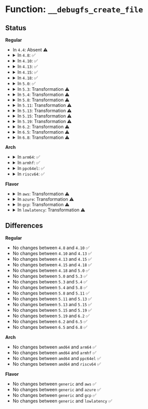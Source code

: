 # Function: <code>__debugfs_create_file</code>

## Status
<b>Regular</b>
<ul>
<li>
In <code>4.4</code>: Absent ⚠️
</li>
<li>
<details>
<summary>In <code>4.8</code>: ✅</summary>

```c
struct dentry *__debugfs_create_file(const char *name, umode_t mode, struct dentry *parent, void *data, const struct file_operations *proxy_fops, const struct file_operations *real_fops);
```

**Collision:** Unique Static

**Inline:** No

**Transformation:** False

**Instances:**

```
In fs/debugfs/inode.c (ffffffff81352950)
Location: fs/debugfs/inode.c:303
Inline: False
Direct callers:
  - fs/debugfs/inode.c:debugfs_create_file_size
  - fs/debugfs/inode.c:debugfs_create_file_unsafe
```
**Symbols:**

```
ffffffff81352950-ffffffff81352a5b: __debugfs_create_file (STB_LOCAL)
```
</details>
</li>
<li>
<details>
<summary>In <code>4.10</code>: ✅</summary>

```c
struct dentry *__debugfs_create_file(const char *name, umode_t mode, struct dentry *parent, void *data, const struct file_operations *proxy_fops, const struct file_operations *real_fops);
```

**Collision:** Unique Static

**Inline:** No

**Transformation:** False

**Instances:**

```
In fs/debugfs/inode.c (ffffffff81368c00)
Location: fs/debugfs/inode.c:303
Inline: False
Direct callers:
  - fs/debugfs/inode.c:debugfs_create_file_size
  - fs/debugfs/inode.c:debugfs_create_file_unsafe
```
**Symbols:**

```
ffffffff81368c00-ffffffff81368d0b: __debugfs_create_file (STB_LOCAL)
```
</details>
</li>
<li>
<details>
<summary>In <code>4.13</code>: ✅</summary>

```c
struct dentry *__debugfs_create_file(const char *name, umode_t mode, struct dentry *parent, void *data, const struct file_operations *proxy_fops, const struct file_operations *real_fops);
```

**Collision:** Unique Static

**Inline:** No

**Transformation:** False

**Instances:**

```
In fs/debugfs/inode.c (ffffffff8137d290)
Location: fs/debugfs/inode.c:337
Inline: False
Direct callers:
  - fs/debugfs/inode.c:debugfs_create_file_size
  - fs/debugfs/inode.c:debugfs_create_file_unsafe
```
**Symbols:**

```
ffffffff8137d290-ffffffff8137d39b: __debugfs_create_file (STB_LOCAL)
```
</details>
</li>
<li>
<details>
<summary>In <code>4.15</code>: ✅</summary>

```c
struct dentry *__debugfs_create_file(const char *name, umode_t mode, struct dentry *parent, void *data, const struct file_operations *proxy_fops, const struct file_operations *real_fops);
```

**Collision:** Unique Static

**Inline:** No

**Transformation:** False

**Instances:**

```
In fs/debugfs/inode.c (ffffffff813a21a0)
Location: fs/debugfs/inode.c:339
Inline: False
Direct callers:
  - fs/debugfs/inode.c:debugfs_create_file_size
  - fs/debugfs/inode.c:debugfs_create_file_unsafe
```
**Symbols:**

```
ffffffff813a21a0-ffffffff813a22af: __debugfs_create_file (STB_LOCAL)
```
</details>
</li>
<li>
<details>
<summary>In <code>4.18</code>: ✅</summary>

```c
struct dentry *__debugfs_create_file(const char *name, umode_t mode, struct dentry *parent, void *data, const struct file_operations *proxy_fops, const struct file_operations *real_fops);
```

**Collision:** Unique Static

**Inline:** No

**Transformation:** False

**Instances:**

```
In fs/debugfs/inode.c (ffffffff813d13e0)
Location: fs/debugfs/inode.c:361
Inline: False
Direct callers:
  - fs/debugfs/inode.c:debugfs_create_file_size
  - fs/debugfs/inode.c:debugfs_create_file_unsafe
```
**Symbols:**

```
ffffffff813d13e0-ffffffff813d1503: __debugfs_create_file (STB_LOCAL)
```
</details>
</li>
<li>
<details>
<summary>In <code>5.0</code>: ✅</summary>

```c
struct dentry *__debugfs_create_file(const char *name, umode_t mode, struct dentry *parent, void *data, const struct file_operations *proxy_fops, const struct file_operations *real_fops);
```

**Collision:** Unique Static

**Inline:** No

**Transformation:** False

**Instances:**

```
In fs/debugfs/inode.c (ffffffff813ebc90)
Location: fs/debugfs/inode.c:361
Inline: False
Direct callers:
  - fs/debugfs/inode.c:debugfs_create_file_size
  - fs/debugfs/inode.c:debugfs_create_file_unsafe
```
**Symbols:**

```
ffffffff813ebc90-ffffffff813ebda8: __debugfs_create_file (STB_LOCAL)
```
</details>
</li>
<li>
<details>
<summary>In <code>5.3</code>: Transformation ⚠️</summary>

```c
struct dentry *__debugfs_create_file(const char *name, umode_t mode, struct dentry *parent, void *data, const struct file_operations *proxy_fops, const struct file_operations *real_fops);
```

**Collision:** Unique Static

**Inline:** No

**Transformation:** True

**Instances:**

```
In fs/debugfs/inode.c (0)
Location: fs/debugfs/inode.c:371
Inline: False
Direct callers:
  - fs/debugfs/inode.c:debugfs_create_file_size
  - fs/debugfs/inode.c:debugfs_create_file_unsafe
```
**Symbols:**

```
ffffffff81417d80-ffffffff81417e9b: __debugfs_create_file (STB_LOCAL)
ffffffff81418042-ffffffff81418061: __debugfs_create_file.cold (STB_LOCAL)
```
</details>
</li>
<li>
<details>
<summary>In <code>5.4</code>: Transformation ⚠️</summary>

```c
struct dentry *__debugfs_create_file(const char *name, umode_t mode, struct dentry *parent, void *data, const struct file_operations *proxy_fops, const struct file_operations *real_fops);
```

**Collision:** Unique Static

**Inline:** No

**Transformation:** True

**Instances:**

```
In fs/debugfs/inode.c (0)
Location: fs/debugfs/inode.c:373
Inline: False
Direct callers:
  - fs/debugfs/inode.c:debugfs_create_file_size
  - fs/debugfs/inode.c:debugfs_create_file_unsafe
```
**Symbols:**

```
ffffffff81431c40-ffffffff81431d5b: __debugfs_create_file (STB_LOCAL)
ffffffff81431f02-ffffffff81431f21: __debugfs_create_file.cold (STB_LOCAL)
```
</details>
</li>
<li>
<details>
<summary>In <code>5.8</code>: Transformation ⚠️</summary>

```c
struct dentry *__debugfs_create_file(const char *name, umode_t mode, struct dentry *parent, void *data, const struct file_operations *proxy_fops, const struct file_operations *real_fops);
```

**Collision:** Unique Static

**Inline:** No

**Transformation:** True

**Instances:**

```
In fs/debugfs/inode.c (0)
Location: fs/debugfs/inode.c:372
Inline: False
Direct callers:
  - fs/debugfs/inode.c:debugfs_create_file_size
  - fs/debugfs/inode.c:debugfs_create_file_unsafe
```
**Symbols:**

```
ffffffff81481540-ffffffff81481677: __debugfs_create_file (STB_LOCAL)
ffffffff81481b3a-ffffffff81481b59: __debugfs_create_file.cold (STB_LOCAL)
```
</details>
</li>
<li>
<details>
<summary>In <code>5.11</code>: Transformation ⚠️</summary>

```c
struct dentry *__debugfs_create_file(const char *name, umode_t mode, struct dentry *parent, void *data, const struct file_operations *proxy_fops, const struct file_operations *real_fops);
```

**Collision:** Unique Static

**Inline:** No

**Transformation:** True

**Instances:**

```
In fs/debugfs/inode.c (0)
Location: fs/debugfs/inode.c:382
Inline: False
Direct callers:
  - fs/debugfs/inode.c:debugfs_create_file_size
  - fs/debugfs/inode.c:debugfs_create_file_unsafe
```
**Symbols:**

```
ffffffff8149f030-ffffffff8149f1c5: __debugfs_create_file (STB_LOCAL)
ffffffff81bef8ad-ffffffff81bef8cc: __debugfs_create_file.cold (STB_LOCAL)
```
</details>
</li>
<li>
<details>
<summary>In <code>5.13</code>: Transformation ⚠️</summary>

```c
struct dentry *__debugfs_create_file(const char *name, umode_t mode, struct dentry *parent, void *data, const struct file_operations *proxy_fops, const struct file_operations *real_fops);
```

**Collision:** Unique Static

**Inline:** No

**Transformation:** True

**Instances:**

```
In fs/debugfs/inode.c (0)
Location: fs/debugfs/inode.c:386
Inline: False
Direct callers:
  - fs/debugfs/inode.c:debugfs_create_file_size
  - fs/debugfs/inode.c:debugfs_create_file_unsafe
```
**Symbols:**

```
ffffffff814a5010-ffffffff814a51a9: __debugfs_create_file (STB_LOCAL)
ffffffff81be1956-ffffffff81be1975: __debugfs_create_file.cold (STB_LOCAL)
```
</details>
</li>
<li>
<details>
<summary>In <code>5.15</code>: Transformation ⚠️</summary>

```c
struct dentry *__debugfs_create_file(const char *name, umode_t mode, struct dentry *parent, void *data, const struct file_operations *proxy_fops, const struct file_operations *real_fops);
```

**Collision:** Unique Static

**Inline:** No

**Transformation:** True

**Instances:**

```
In fs/debugfs/inode.c (0)
Location: fs/debugfs/inode.c:386
Inline: False
Direct callers:
  - fs/debugfs/inode.c:debugfs_create_file_size
  - fs/debugfs/inode.c:debugfs_create_file_unsafe
```
**Symbols:**

```
ffffffff814fd140-ffffffff814fd2f0: __debugfs_create_file (STB_LOCAL)
ffffffff81cd2570-ffffffff81cd25b2: __debugfs_create_file.cold (STB_LOCAL)
```
</details>
</li>
<li>
<details>
<summary>In <code>5.19</code>: Transformation ⚠️</summary>

```c
struct dentry *__debugfs_create_file(const char *name, umode_t mode, struct dentry *parent, void *data, const struct file_operations *proxy_fops, const struct file_operations *real_fops);
```

**Collision:** Unique Static

**Inline:** No

**Transformation:** True

**Instances:**

```
In fs/debugfs/inode.c (0)
Location: fs/debugfs/inode.c:386
Inline: False
Direct callers:
  - fs/debugfs/inode.c:debugfs_create_file_size
  - fs/debugfs/inode.c:debugfs_create_file_unsafe
```
**Symbols:**

```
ffffffff8158d980-ffffffff8158db32: __debugfs_create_file (STB_LOCAL)
ffffffff81e856b6-ffffffff81e856f9: __debugfs_create_file.cold (STB_LOCAL)
```
</details>
</li>
<li>
<details>
<summary>In <code>6.2</code>: Transformation ⚠️</summary>

```c
struct dentry *__debugfs_create_file(const char *name, umode_t mode, struct dentry *parent, void *data, const struct file_operations *proxy_fops, const struct file_operations *real_fops);
```

**Collision:** Unique Static

**Inline:** No

**Transformation:** True

**Instances:**

```
In fs/debugfs/inode.c (0)
Location: fs/debugfs/inode.c:409
Inline: False
Direct callers:
  - fs/debugfs/inode.c:debugfs_create_file_size
  - fs/debugfs/inode.c:debugfs_create_file_unsafe
```
**Symbols:**

```
ffffffff81634070-ffffffff8163426d: __debugfs_create_file (STB_LOCAL)
ffffffff82072a1e-ffffffff82072a41: __debugfs_create_file.cold (STB_LOCAL)
```
</details>
</li>
<li>
<details>
<summary>In <code>6.5</code>: Transformation ⚠️</summary>

```c
struct dentry *__debugfs_create_file(const char *name, umode_t mode, struct dentry *parent, void *data, const struct file_operations *proxy_fops, const struct file_operations *real_fops);
```

**Collision:** Unique Static

**Inline:** No

**Transformation:** True

**Instances:**

```
In fs/debugfs/inode.c (0)
Location: fs/debugfs/inode.c:409
Inline: False
Direct callers:
  - fs/debugfs/inode.c:debugfs_create_file_size
  - fs/debugfs/inode.c:debugfs_create_file_unsafe
```
**Symbols:**

```
ffffffff8166c380-ffffffff8166c57d: __debugfs_create_file (STB_LOCAL)
ffffffff820f2682-ffffffff820f26a5: __debugfs_create_file.cold (STB_LOCAL)
```
</details>
</li>
<li>
<details>
<summary>In <code>6.8</code>: Transformation ⚠️</summary>

```c
struct dentry *__debugfs_create_file(const char *name, umode_t mode, struct dentry *parent, void *data, const struct file_operations *proxy_fops, const struct file_operations *real_fops);
```

**Collision:** Unique Static

**Inline:** No

**Transformation:** True

**Instances:**

```
In fs/debugfs/inode.c (0)
Location: fs/debugfs/inode.c:416
Inline: False
Direct callers:
  - fs/debugfs/inode.c:debugfs_create_file_size
  - fs/debugfs/inode.c:debugfs_create_file_unsafe
```
**Symbols:**

```
ffffffff816a6bd0-ffffffff816a6df6: __debugfs_create_file (STB_LOCAL)
ffffffff821cf947-ffffffff821cf964: __debugfs_create_file.cold (STB_LOCAL)
```
</details>
</li>
</ul>
<b>Arch</b>
<ul>
<li>
<details>
<summary>In <code>arm64</code>: ✅</summary>

```c
struct dentry *__debugfs_create_file(const char *name, umode_t mode, struct dentry *parent, void *data, const struct file_operations *proxy_fops, const struct file_operations *real_fops);
```

**Collision:** Unique Static

**Inline:** No

**Transformation:** False

**Instances:**

```
In fs/debugfs/inode.c (ffff8000105169a8)
Location: fs/debugfs/inode.c:373
Inline: False
Direct callers:
  - fs/debugfs/inode.c:debugfs_create_file_size
  - fs/debugfs/inode.c:debugfs_create_file_unsafe
```
**Symbols:**

```
ffff8000105169a8-ffff800010516ae0: __debugfs_create_file (STB_LOCAL)
```
</details>
</li>
<li>
<details>
<summary>In <code>armhf</code>: ✅</summary>

```c
struct dentry *__debugfs_create_file(const char *name, umode_t mode, struct dentry *parent, void *data, const struct file_operations *proxy_fops, const struct file_operations *real_fops);
```

**Collision:** Unique Static

**Inline:** No

**Transformation:** False

**Instances:**

```
In fs/debugfs/inode.c (c06d1774)
Location: fs/debugfs/inode.c:373
Inline: False
Direct callers:
  - fs/debugfs/inode.c:debugfs_create_file_size
  - fs/debugfs/inode.c:debugfs_create_file_unsafe
```
**Symbols:**

```
c06d1774-c06d18ac: __debugfs_create_file (STB_LOCAL)
```
</details>
</li>
<li>
<details>
<summary>In <code>ppc64el</code>: ✅</summary>

```c
struct dentry *__debugfs_create_file(const char *name, umode_t mode, struct dentry *parent, void *data, const struct file_operations *proxy_fops, const struct file_operations *real_fops);
```

**Collision:** Unique Static

**Inline:** No

**Transformation:** False

**Instances:**

```
In fs/debugfs/inode.c (c00000000065f9c0)
Location: fs/debugfs/inode.c:373
Inline: False
Direct callers:
  - fs/debugfs/inode.c:debugfs_create_file_size
  - fs/debugfs/inode.c:debugfs_create_file_unsafe
  - fs/debugfs/inode.c:debugfs_create_file_unsafe
```
**Symbols:**

```
c00000000065f9c0-c00000000065fb6c: __debugfs_create_file (STB_LOCAL)
```
</details>
</li>
<li>
<details>
<summary>In <code>riscv64</code>: ✅</summary>

```c
struct dentry *__debugfs_create_file(const char *name, umode_t mode, struct dentry *parent, void *data, const struct file_operations *proxy_fops, const struct file_operations *real_fops);
```

**Collision:** Unique Static

**Inline:** No

**Transformation:** False

**Instances:**

```
In fs/debugfs/inode.c (ffffffe0003800a2)
Location: fs/debugfs/inode.c:373
Inline: False
Direct callers:
  - fs/debugfs/inode.c:debugfs_create_file_size
  - fs/debugfs/inode.c:debugfs_create_file_unsafe
```
**Symbols:**

```
ffffffe0003800a2-ffffffe0003801ac: __debugfs_create_file (STB_LOCAL)
```
</details>
</li>
</ul>
<b>Flavor</b>
<ul>
<li>
<details>
<summary>In <code>aws</code>: Transformation ⚠️</summary>

```c
struct dentry *__debugfs_create_file(const char *name, umode_t mode, struct dentry *parent, void *data, const struct file_operations *proxy_fops, const struct file_operations *real_fops);
```

**Collision:** Unique Static

**Inline:** No

**Transformation:** True

**Instances:**

```
In fs/debugfs/inode.c (0)
Location: fs/debugfs/inode.c:373
Inline: False
Direct callers:
  - fs/debugfs/inode.c:debugfs_create_file_size
  - fs/debugfs/inode.c:debugfs_create_file_unsafe
```
**Symbols:**

```
ffffffff8142a220-ffffffff8142a33b: __debugfs_create_file (STB_LOCAL)
ffffffff8142a4e2-ffffffff8142a501: __debugfs_create_file.cold (STB_LOCAL)
```
</details>
</li>
<li>
<details>
<summary>In <code>azure</code>: Transformation ⚠️</summary>

```c
struct dentry *__debugfs_create_file(const char *name, umode_t mode, struct dentry *parent, void *data, const struct file_operations *proxy_fops, const struct file_operations *real_fops);
```

**Collision:** Unique Static

**Inline:** No

**Transformation:** True

**Instances:**

```
In fs/debugfs/inode.c (0)
Location: fs/debugfs/inode.c:373
Inline: False
Direct callers:
  - fs/debugfs/inode.c:debugfs_create_file_size
  - fs/debugfs/inode.c:debugfs_create_file_unsafe
```
**Symbols:**

```
ffffffff8141aca0-ffffffff8141adbb: __debugfs_create_file (STB_LOCAL)
ffffffff8141af62-ffffffff8141af81: __debugfs_create_file.cold (STB_LOCAL)
```
</details>
</li>
<li>
<details>
<summary>In <code>gcp</code>: Transformation ⚠️</summary>

```c
struct dentry *__debugfs_create_file(const char *name, umode_t mode, struct dentry *parent, void *data, const struct file_operations *proxy_fops, const struct file_operations *real_fops);
```

**Collision:** Unique Static

**Inline:** No

**Transformation:** True

**Instances:**

```
In fs/debugfs/inode.c (0)
Location: fs/debugfs/inode.c:373
Inline: False
Direct callers:
  - fs/debugfs/inode.c:debugfs_create_file_size
  - fs/debugfs/inode.c:debugfs_create_file_unsafe
```
**Symbols:**

```
ffffffff814263c0-ffffffff814264db: __debugfs_create_file (STB_LOCAL)
ffffffff81426682-ffffffff814266a1: __debugfs_create_file.cold (STB_LOCAL)
```
</details>
</li>
<li>
<details>
<summary>In <code>lowlatency</code>: Transformation ⚠️</summary>

```c
struct dentry *__debugfs_create_file(const char *name, umode_t mode, struct dentry *parent, void *data, const struct file_operations *proxy_fops, const struct file_operations *real_fops);
```

**Collision:** Unique Static

**Inline:** No

**Transformation:** True

**Instances:**

```
In fs/debugfs/inode.c (0)
Location: fs/debugfs/inode.c:373
Inline: False
Direct callers:
  - fs/debugfs/inode.c:debugfs_create_file_size
  - fs/debugfs/inode.c:debugfs_create_file_unsafe
```
**Symbols:**

```
ffffffff8143d280-ffffffff8143d39b: __debugfs_create_file (STB_LOCAL)
ffffffff8143d542-ffffffff8143d561: __debugfs_create_file.cold (STB_LOCAL)
```
</details>
</li>
</ul>

## Differences
<b>Regular</b>
<ul>
<li>
No changes between <code>4.8</code> and <code>4.10</code> ✅
</li>
<li>
No changes between <code>4.10</code> and <code>4.13</code> ✅
</li>
<li>
No changes between <code>4.13</code> and <code>4.15</code> ✅
</li>
<li>
No changes between <code>4.15</code> and <code>4.18</code> ✅
</li>
<li>
No changes between <code>4.18</code> and <code>5.0</code> ✅
</li>
<li>
No changes between <code>5.0</code> and <code>5.3</code> ✅
</li>
<li>
No changes between <code>5.3</code> and <code>5.4</code> ✅
</li>
<li>
No changes between <code>5.4</code> and <code>5.8</code> ✅
</li>
<li>
No changes between <code>5.8</code> and <code>5.11</code> ✅
</li>
<li>
No changes between <code>5.11</code> and <code>5.13</code> ✅
</li>
<li>
No changes between <code>5.13</code> and <code>5.15</code> ✅
</li>
<li>
No changes between <code>5.15</code> and <code>5.19</code> ✅
</li>
<li>
No changes between <code>5.19</code> and <code>6.2</code> ✅
</li>
<li>
No changes between <code>6.2</code> and <code>6.5</code> ✅
</li>
<li>
No changes between <code>6.5</code> and <code>6.8</code> ✅
</li>
</ul>
<b>Arch</b>
<ul>
<li>
No changes between <code>amd64</code> and <code>arm64</code> ✅
</li>
<li>
No changes between <code>amd64</code> and <code>armhf</code> ✅
</li>
<li>
No changes between <code>amd64</code> and <code>ppc64el</code> ✅
</li>
<li>
No changes between <code>amd64</code> and <code>riscv64</code> ✅
</li>
</ul>
<b>Flavor</b>
<ul>
<li>
No changes between <code>generic</code> and <code>aws</code> ✅
</li>
<li>
No changes between <code>generic</code> and <code>azure</code> ✅
</li>
<li>
No changes between <code>generic</code> and <code>gcp</code> ✅
</li>
<li>
No changes between <code>generic</code> and <code>lowlatency</code> ✅
</li>
</ul>
